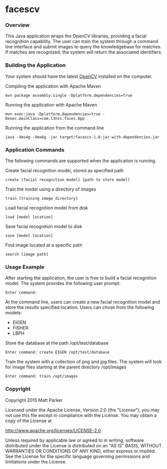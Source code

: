 # facescv

### Overview

This Java application wraps the OpenCV libraries, providing a facial recognition
capability. The user can train the system through a command line interface
and submit images to query the knowledgebase for matches. If matches 
are recognized, the system will return the associated identifiers.

### Building the Application

Your system should have the latest [OpenCV](http://opencv.org) installed on 
the computer.

Compiling the application with Apache Maven

    mvn package assembly:single -Dplatform.dependencies=true

Running the application with Apache Maven

    mvn exec:java -Dplatform.dependencies=true -Dexec.mainClass=com.l3nss.faces.App

Running the application from the command line

    java -Xms4g -Xmx6g -jar target/facescv-1.0-jar-with-dependencies.jar

### Application Commands

The following commands are supported when the application is running.

Create facial recognition model, stored as specified path

    create [facial recognition model] [path to store model]

Train the model using a directory of images

    train [training image directory]

Load facial recognition model from disk

    load [model location]

Save facial recognition model to disk

    save [model location]

Find image located at a specific path

    search [image path]

### Usage Example

After starting the application, the user is free to build a facial recognition
model. The system provides the following user prompt:

    Enter command:

At the command line, users can create a new facial recognition model and store 
the results specified location. Users can chose from the following models:

   * EIGEN
   * FISHER
   * LBPH

Store the database at the path /opt/test/database

    Enter command: create EIGEN /opt/test/database

Train the system with a collection of png and jpg files. The system will look 
for image files starting at the parent directory /opt/images

    Enter command: train /opt/images

### Copyright

Copyright 2015 Matt Parker
 
Licensed under the Apache License, Version 2.0 (the "License");
you may not use this file except in compliance with the License.
You may obtain a copy of the License at

   http://www.apache.org/licenses/LICENSE-2.0

Unless required by applicable law or agreed to in writing, software
distributed under the License is distributed on an "AS IS" BASIS,
WITHOUT WARRANTIES OR CONDITIONS OF ANY KIND, either express or implied.
See the License for the specific language governing permissions and
limitations under the License.